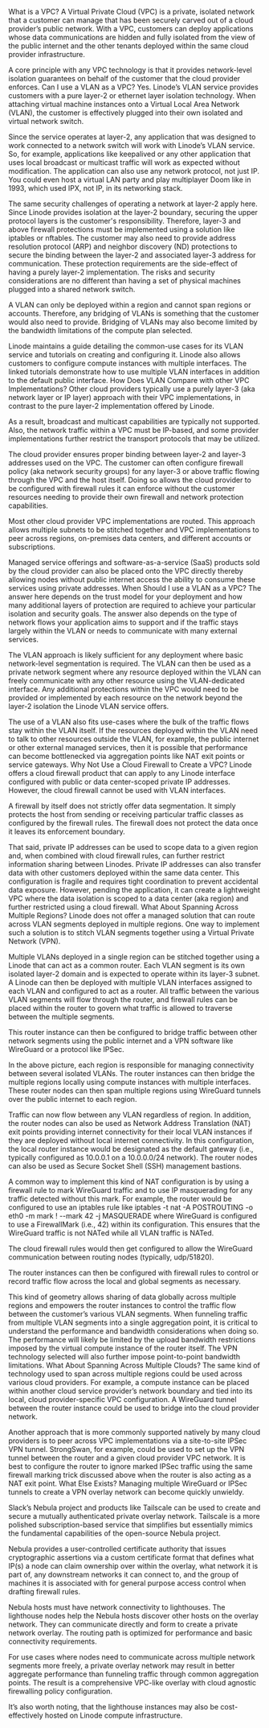 What is a VPC?
A Virtual Private Cloud (VPC) is a private, isolated network that a customer can manage that has been securely carved out of a cloud provider’s public network. With a VPC, customers can deploy applications whose data communications are hidden and fully isolated from the view of the public internet and the other tenants deployed within the same cloud provider infrastructure.

A core principle with any VPC technology is that it provides network-level isolation guarantees on behalf of the customer that the cloud provider enforces.
Can I use a VLAN as a VPC?
Yes. Linode’s VLAN service provides customers with a pure layer-2 or ethernet layer isolation technology. When attaching virtual machine instances onto a Virtual Local Area Network (VLAN), the customer is effectively plugged into their own isolated and virtual network switch.

Since the service operates at layer-2, any application that was designed to work connected to a network switch will work with Linode’s VLAN service. So, for example, applications like keepalived or any other application that uses local broadcast or multicast traffic will work as expected without modification. The application can also use any network protocol, not just IP. You could even host a virtual LAN party and play multiplayer Doom like in 1993, which used IPX, not IP, in its networking stack.

The same security challenges of operating a network at layer-2 apply here. Since Linode provides isolation at the layer-2 boundary, securing the upper protocol layers is the customer's responsibility. Therefore, layer-3 and above firewall protections must be implemented using a solution like iptables or nftables. The customer may also need to provide address resolution protocol (ARP) and neighbor discovery (ND) protections to secure the binding between the layer-2 and associated layer-3 address for communication. These protection requirements are the side-effect of having a purely layer-2 implementation. The risks and security considerations are no different than having a set of physical machines plugged into a shared network switch.

A VLAN can only be deployed within a region and cannot span regions or accounts. Therefore, any bridging of VLANs is something that the customer would also need to provide. Bridging of VLANs may also become limited by the bandwidth limitations of the compute plan selected.

Linode maintains a guide detailing the common-use cases for its VLAN service and tutorials on creating and configuring it. Linode also allows customers to configure compute instances with multiple interfaces. The linked tutorials demonstrate how to use multiple VLAN interfaces in addition to the default public interface.
How Does VLAN Compare with other VPC Implementations?
Other cloud providers typically use a purely layer-3 (aka network layer or IP layer) approach with their VPC implementations, in contrast to the pure layer-2 implementation offered by Linode.

As a result, broadcast and multicast capabilities are typically not supported. Also, the network traffic within a VPC must be IP-based, and some provider implementations further restrict the transport protocols that may be utilized.

The cloud provider ensures proper binding between layer-2 and layer-3 addresses used on the VPC. The customer can often configure firewall policy (aka network security groups) for any layer-3 or above traffic flowing through the VPC and the host itself. Doing so allows the cloud provider to be configured with firewall rules it can enforce without the customer resources needing to provide their own firewall and network protection capabilities.

Most other cloud provider VPC implementations are routed. This approach allows multiple subnets to be stitched together and VPC implementations to peer across regions, on-premises data centers, and different accounts or subscriptions.

Managed service offerings and software-as-a-service (SaaS) products sold by the cloud provider can also be placed onto the VPC directly thereby allowing nodes without public internet access the ability to consume these services using private addresses.
When Should I use a VLAN as a VPC?
The answer here depends on the trust model for your deployment and how many additional layers of protection are required to achieve your particular isolation and security goals. The answer also depends on the type of network flows your application aims to support and if the traffic stays largely within the VLAN or needs to communicate with many external services.

The VLAN approach is likely sufficient for any deployment where basic network-level segmentation is required. The VLAN can then be used as a private network segment where any resource deployed within the VLAN can freely communicate with any other resource using the VLAN-dedicated interface. Any additional protections within the VPC would need to be provided or implemented by each resource on the network beyond the layer-2 isolation the Linode VLAN service offers.

The use of a VLAN also fits use-cases where the bulk of the traffic flows stay within the VLAN itself. If the resources deployed within the VLAN need to talk to other resources outside the VLAN, for example, the public internet or other external managed services, then it is possible that performance can become bottlenecked via aggregation points like NAT exit points or service gateways.
Why Not Use a Cloud Firewall to Create a VPC?
Linode offers a cloud firewall product that can apply to any Linode interface configured with public or data center-scoped private IP addresses. However, the cloud firewall cannot be used with VLAN interfaces.

A firewall by itself does not strictly offer data segmentation. It simply protects the host from sending or receiving particular traffic classes as configured by the firewall rules. The firewall does not protect the data once it leaves its enforcement boundary.

That said, private IP addresses can be used to scope data to a given region and, when combined with cloud firewall rules, can further restrict information sharing between Linodes. Private IP addresses can also transfer data with other customers deployed within the same data center. This configuration is fragile and requires tight coordination to prevent accidental data exposure. However, pending the application, it can create a lightweight VPC where the data isolation is scoped to a data center (aka region) and further restricted using a cloud firewall.
What About Spanning Across Multiple Regions?
Linode does not offer a managed solution that can route across VLAN segments deployed in multiple regions. One way to implement such a solution is to stitch VLAN segments together using a Virtual Private Network (VPN).

Multiple VLANs deployed in a single region can be stitched together using a Linode that can act as a common router. Each VLAN segment is its own isolated layer-2 domain and is expected to operate within its layer-3 subnet. A Linode can then be deployed with multiple VLAN interfaces assigned to each VLAN and configured to act as a router. All traffic between the various VLAN segments will flow through the router, and firewall rules can be placed within the router to govern what traffic is allowed to traverse between the multiple segments.

This router instance can then be configured to bridge traffic between other network segments using the public internet and a VPN software like WireGuard or a protocol like IPSec.


In the above picture, each region is responsible for managing connectivity between several isolated VLANs. The router instances can then bridge the multiple regions locally using compute instances with multiple interfaces. These router nodes can then span multiple regions using WireGuard tunnels over the public internet to each region.

Traffic can now flow between any VLAN regardless of region. In addition, the router nodes can also be used as Network Address Translation (NAT) exit points providing internet connectivity for their local VLAN instances if they are deployed without local internet connectivity. In this configuration, the local router instance would be designated as the default gateway (i.e., typically configured as 10.0.0.1 on a 10.0.0.0/24 network). The router nodes can also be used as Secure Socket Shell (SSH) management bastions.

A common way to implement this kind of NAT configuration is by using a firewall rule to mark WireGuard traffic and to use IP masquerading for any traffic detected without this mark. For example, the router would be configured to use an iptables rule like
iptables -t nat -A POSTROUTING -o eth0 -m mark ! --mark 42 -j MASQUERADE
where WireGuard is configured to use a FirewallMark (i.e., 42) within its configuration. This ensures that the WireGuard traffic is not NATed while all VLAN traffic is NATed.

The cloud firewall rules would then get configured to allow the WireGuard communication between routing nodes (typically, udp/51820).

The router instances can then be configured with firewall rules to control or record traffic flow across the local and global segments as necessary.

This kind of geometry allows sharing of data globally across multiple regions and empowers the router instances to control the traffic flow between the customer’s various VLAN segments.
When funneling traffic from multiple VLAN segments into a single aggregation point, it is critical to understand the performance and bandwidth considerations when doing so. The performance will likely be limited by the upload bandwidth restrictions imposed by the virtual compute instance of the router itself. The VPN technology selected will also further impose point-to-point bandwidth limitations. 
What About Spanning Across Multiple Clouds?
The same kind of technology used to span across multiple regions could be used across various cloud providers. For example, a compute instance can be placed within another cloud service provider’s network boundary and tied into its local, cloud provider-specific VPC configuration. A WireGuard tunnel between the router instance could be used to bridge into the cloud provider network.

Another approach that is more commonly supported natively by many cloud providers is to peer across VPC implementations via a site-to-site IPSec VPN tunnel. StrongSwan, for example, could be used to set up the VPN tunnel between the router and a given cloud provider VPC network. It is best to configure the router to ignore marked IPSec traffic using the same firewall marking trick discussed above when the router is also acting as a NAT exit point.
What Else Exists?
Managing multiple WireGuard or IPSec tunnels to create a VPN overlay network can become quickly unwieldy. 

Slack’s Nebula project and products like Tailscale can be used to create and secure a mutually authenticated private overlay network. Tailscale is a more polished subscription-based service that simplifies but essentially mimics the fundamental capabilities of the open-source Nebula project. 

Nebula provides a user-controlled certificate authority that issues cryptographic assertions via a custom certificate format that defines what IP(s) a node can claim ownership over within the overlay, what network it is part of, any downstream networks it can connect to, and the group of machines it is associated with for general purpose access control when drafting firewall rules.

Nebula hosts must have network connectivity to lighthouses. The lighthouse nodes help the Nebula hosts discover other hosts on the overlay network. They can communicate directly and form to create a private network overlay. The routing path is optimized for performance and basic connectivity requirements.

For use cases where nodes need to communicate across multiple network segments more freely, a private overlay network may result in better aggregate performance than funneling traffic through common aggregation points.
The result is a comprehensive VPC-like overlay with cloud agnostic firewalling policy configuration.

It’s also worth noting, that the lighthouse instances may also be cost-effectively hosted on Linode compute infrastructure.
